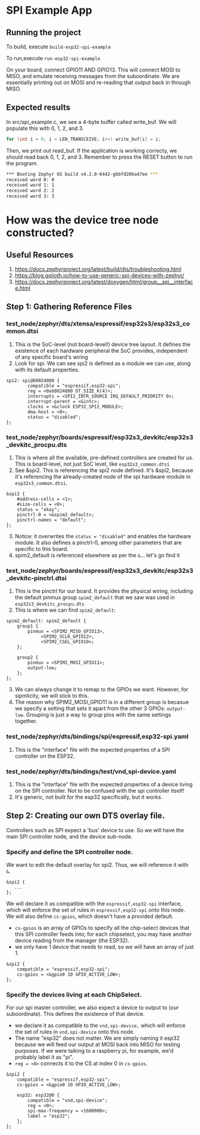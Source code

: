 # SPI Example App

## Running the project
To build, execute
`build-esp32-spi-example`

To run,execute 
`run-esp32-spi-example`

On your board, connect GPIO11 AND GPIO13. This will connect MOSI to MISO, and emulate receiving messages from the suboordinate. We are essentially printing out on MOSI and re-reading that output back in through MISO.

## Expected results
In src/spi_example.c, we see a 4-byte buffer called write_buf. We will populate this with 0, 1, 2, and 3.
```c
for (int i = 0; i < LEN_TRANSCEIVE; i++) write_buf[i] = i;
```

Then, we print out read_buf. If the application is working correcty, we should read back 0, 1, 2, and 3. 
Remember to press the RESET button to run the program.
```bash
*** Booting Zephyr OS build v4.2.0-6442-gbbfd206a47ee ***
received word 0: 0
received word 1: 1
received word 2: 2
received word 3: 3
```

# How was the device tree node constructed?
## Useful Resources
1. https://docs.zephyrproject.org/latest/build/dts/troubleshooting.html
2. https://blog.golioth.io/how-to-use-generic-spi-devices-with-zephyr/
3. https://docs.zephyrproject.org/latest/doxygen/html/group__spi__interface.html

## Step 1: Gathering Reference Files

### test_node/zephyr/dts/xtensa/espressif/esp32s3/esp32s3_common.dtsi

1. This is the SoC-level (not board-level!) device tree layout. It defines the existence of each hardware peripheral the SoC provides, independent of any specific board's wiring
2. Look for spi. We can see spi2 is defined as a module we can use, along with its default properties.
```dts
spi2: spi@60024000 {
		compatible = "espressif,esp32-spi";
		reg = <0x60024000 DT_SIZE_K(4)>;
		interrupts = <SPI2_INTR_SOURCE IRQ_DEFAULT_PRIORITY 0>;
		interrupt-parent = <&intc>;
		clocks = <&clock ESP32_SPI2_MODULE>;
		dma-host = <0>;
		status = "disabled";
};
```

### test_node/zephyr/boards/espressif/esp32s3_devkitc/esp32s3_devkitc_procpu.dts

1. This is where all the available, pre-defined controllers are created for us. This is board-level, not just SoC level, like `esp32s3_common.dtsi`
2. See &spi2. This is referencing the spi2 node defined. It's &spi2, because it's referencing the already-created node of the spi hardware module in `esp32s3_common.dtsi`. 
```dts
&spi2 {
	#address-cells = <1>;
	#size-cells = <0>;
	status = "okay";
	pinctrl-0 = <&spim2_default>;
	pinctrl-names = "default";
};
```
3. Notice: it overwrites the `status = "disabled"` and enables the hardware module. It also defines a pinctrl-0, among other parameters that are specific to this board. 
4. spim2_default is referenced elsewhere as per the `&`... let's go find it


### test_node/zephyr/boards/espressif/esp32s3_devkitc/esp32s3_devkitc-pinctrl.dtsi

1. This is the pinctrl for our board. It provides the physical wiring, including the default pinmux group `spim2_default` that we saw was used in `esp32s3_devkitc_procpu.dts`
2. This is where we can find `spim2_default`: 
```dts
spim2_default: spim2_default {
	group1 {
		pinmux = <SPIM2_MISO_GPIO13>,
			 <SPIM2_SCLK_GPIO12>,
			 <SPIM2_CSEL_GPIO10>;
	};

	group2 {
		pinmux = <SPIM2_MOSI_GPIO11>;
		output-low;
	};
};
```
3. We can always change it to remap to the GPIOs we want. However, for sipmlicity, we will stick to this. 
4. The reason why SPIM2_MOSI_GPIO11 is in a different group is becasue we specify a setting that sets it apart from the other 3 GPIOs: `output-low`. Grouping is just a way to group pins with the same settings together.

### test_node/zephyr/dts/bindings/spi/espressif,esp32-spi.yaml

1. This is the "interface" file with the expected properties of a SPI controller on the ESP32.

### test_node/zephyr/dts/bindings/test/vnd,spi-device.yaml

1. This is the "interface" file with the expected properties of a device living on the SPI controller. Not to be confused with the spi controller itself! 
2. It's generic, not built for the esp32 specifically, but it works.

## Step 2: Creating our own DTS overlay file.
Controllers such as SPI expect a 'bus' device to use. So we will have the main SPI controller node, and the device sub-node.

### Specify and define the SPI controller node.

We want to edit the default overlay for spi2. Thus, we will reference it with `&`.

```dts
&spi2 {
   ...
};
```

We will declare it as compatible with the `espressif,esp32-spi` interface, which will enforce the set of rules in `espressif,esp32-spi` onto this node. We will also define `cs-gpios`, which doesn't have a provided default.
- `cs-gpios` is an array of GPIOs to specify all the chip-select devices that this SPI controller feeds into; for each chipselect, you may have another device reading from the manager (the ESP32). 
- we only have 1 device that needs to read, so we will have an array of just 1. 

```dts
&spi2 {
	compatible = "espressif,esp32-spi";
    cs-gpios = <&gpio0 10 GPIO_ACTIVE_LOW>;
};
```

### Specify the devices living at each ChipSelect.

For our spi master controller, we also expect a device to output to (our suboordinate). This defines the existence of that device.
- we declare it as compatible to the `vnd,spi-device,` which will enforce the set of rules in `vnd,spi-device` onto this node.
- The name "esp32" does not matter. We are simply naming it esp32 because we will feed our output at MOSI back into MISO for testing purposes. If we were talking to a raspberry pi, for example, we'd probably label it as "pi".
- `reg = <0>` connects it to the CS at index 0 in `cs-gpios`. 

```dts
&spi2 {
    compatible = "espressif,esp32-spi";
    cs-gpios = <&gpio0 10 GPIO_ACTIVE_LOW>;

    esp32: esp32@0 {
        compatible = "vnd,spi-device";
        reg = <0>;
        spi-max-frequency = <1600000>;
        label = "esp32";
    };
};
```
